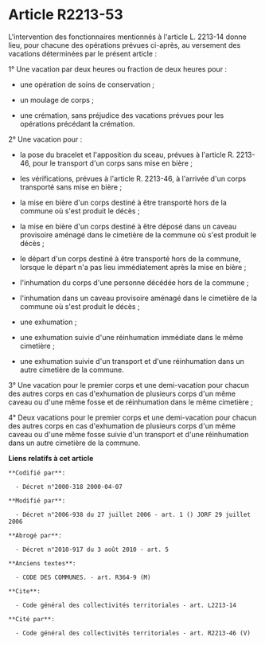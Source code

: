 # Article R2213-53

L'intervention des fonctionnaires mentionnés à l'article L. 2213-14 donne lieu, pour chacune des opérations prévues ci-après,
au versement des vacations déterminées par le présent article :

1° Une vacation par deux heures ou fraction de deux heures pour :

- une opération de soins de conservation ;

- un moulage de corps ;

- une crémation, sans préjudice des vacations prévues pour les opérations précédant la crémation.

2° Une vacation pour :

- la pose du bracelet et l'apposition du sceau, prévues à l'article R. 2213-46, pour le transport d'un corps sans mise en
bière ;

- les vérifications, prévues à l'article R. 2213-46, à l'arrivée d'un corps transporté sans mise en bière ;

- la mise en bière d'un corps destiné à être transporté hors de la commune où s'est produit le décès ;

- la mise en bière d'un corps destiné à être déposé dans un caveau provisoire aménagé dans le cimetière de la commune où
s'est produit le décès ;

- le départ d'un corps destiné à être transporté hors de la commune, lorsque le départ n'a pas lieu immédiatement après la
mise en bière ;

- l'inhumation du corps d'une personne décédée hors de la commune ;

- l'inhumation dans un caveau provisoire aménagé dans le cimetière de la commune où s'est produit le décès ;

- une exhumation ;

- une exhumation suivie d'une réinhumation immédiate dans le même cimetière ;

- une exhumation suivie d'un transport et d'une réinhumation dans un autre cimetière de la commune.

3° Une vacation pour le premier corps et une demi-vacation pour chacun des autres corps en cas d'exhumation de plusieurs
corps d'un même caveau ou d'une même fosse et de réinhumation dans le même cimetière ;

4° Deux vacations pour le premier corps et une demi-vacation pour chacun des autres corps en cas d'exhumation de plusieurs
corps d'un même caveau ou d'une même fosse suivie d'un transport et d'une réinhumation dans un autre cimetière de la commune.

**Liens relatifs à cet article**

	**Codifié par**:

	  - Décret n°2000-318 2000-04-07

	**Modifié par**:

	  - Décret n°2006-938 du 27 juillet 2006 - art. 1 () JORF 29 juillet 2006

	**Abrogé par**:

	  - Décret n°2010-917 du 3 août 2010 - art. 5

	**Anciens textes**:

	  - CODE DES COMMUNES. - art. R364-9 (M)

	**Cite**:

	  - Code général des collectivités territoriales - art. L2213-14

	**Cité par**:

	  - Code général des collectivités territoriales - art. R2213-46 (V)
